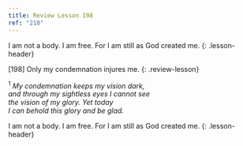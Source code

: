 ```yaml
---
title: Review Lesson 198
ref: "218"
---
```


I am not a body. I am free. For I am still as God created me.
{: .lesson-header}

\[198\] Only my condemnation injures me.
{: .review-lesson}

<sup>1</sup> *My condemnation keeps my vision dark,<br/> and through my
sightless eyes I cannot see<br/> the vision of my glory. Yet today<br/>
I can behold this glory and be glad.*

I am not a body. I am free. For I am still as God created me.
{: .lesson-header}

